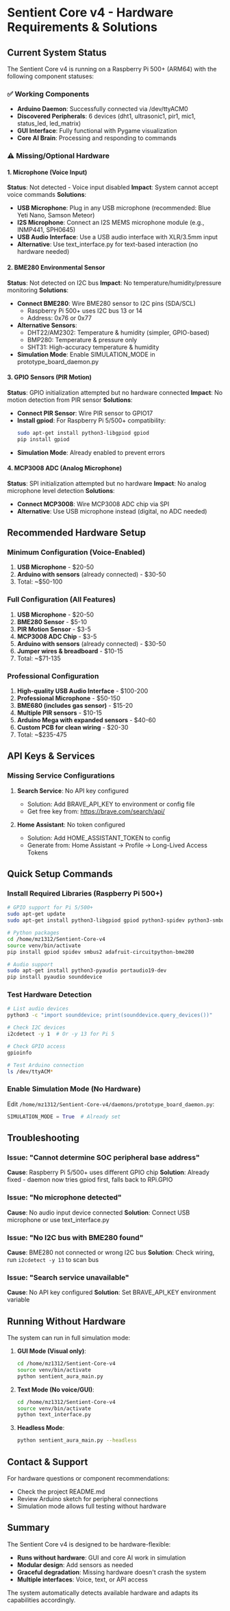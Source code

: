 # Sentient Core v4 - Hardware Requirements & Solutions

## Current System Status

The Sentient Core v4 is running on a Raspberry Pi 500+ (ARM64) with the following component statuses:

### ✅ Working Components
- **Arduino Daemon**: Successfully connected via /dev/ttyACM0
- **Discovered Peripherals**: 6 devices (dht1, ultrasonic1, pir1, mic1, status_led, led_matrix)
- **GUI Interface**: Fully functional with Pygame visualization
- **Core AI Brain**: Processing and responding to commands

### ⚠️ Missing/Optional Hardware

#### 1. **Microphone (Voice Input)**
**Status**: Not detected - Voice input disabled
**Impact**: System cannot accept voice commands
**Solutions**:
- **USB Microphone**: Plug in any USB microphone (recommended: Blue Yeti Nano, Samson Meteor)
- **I2S Microphone**: Connect an I2S MEMS microphone module (e.g., INMP441, SPH0645)
- **USB Audio Interface**: Use a USB audio interface with XLR/3.5mm input
- **Alternative**: Use text_interface.py for text-based interaction (no hardware needed)

#### 2. **BME280 Environmental Sensor**
**Status**: Not detected on I2C bus
**Impact**: No temperature/humidity/pressure monitoring
**Solutions**:
- **Connect BME280**: Wire BME280 sensor to I2C pins (SDA/SCL)
  - Raspberry Pi 500+ uses I2C bus 13 or 14
  - Address: 0x76 or 0x77
- **Alternative Sensors**:
  - DHT22/AM2302: Temperature & humidity (simpler, GPIO-based)
  - BMP280: Temperature & pressure only
  - SHT31: High-accuracy temperature & humidity
- **Simulation Mode**: Enable SIMULATION_MODE in prototype_board_daemon.py

#### 3. **GPIO Sensors (PIR Motion)**
**Status**: GPIO initialization attempted but no hardware connected
**Impact**: No motion detection from PIR sensor
**Solutions**:
- **Connect PIR Sensor**: Wire PIR sensor to GPIO17
- **Install gpiod**: For Raspberry Pi 5/500+ compatibility:
  ```bash
  sudo apt-get install python3-libgpiod gpiod
  pip install gpiod
  ```
- **Simulation Mode**: Already enabled to prevent errors

#### 4. **MCP3008 ADC (Analog Microphone)**
**Status**: SPI initialization attempted but no hardware
**Impact**: No analog microphone level detection
**Solutions**:
- **Connect MCP3008**: Wire MCP3008 ADC chip via SPI
- **Alternative**: Use USB microphone instead (digital, no ADC needed)

## Recommended Hardware Setup

### Minimum Configuration (Voice-Enabled)
1. **USB Microphone** - $20-50
2. **Arduino with sensors** (already connected) - $30-50
3. Total: ~$50-100

### Full Configuration (All Features)
1. **USB Microphone** - $20-50
2. **BME280 Sensor** - $5-10
3. **PIR Motion Sensor** - $3-5
4. **MCP3008 ADC Chip** - $3-5
5. **Arduino with sensors** (already connected) - $30-50
6. **Jumper wires & breadboard** - $10-15
7. Total: ~$71-135

### Professional Configuration
1. **High-quality USB Audio Interface** - $100-200
2. **Professional Microphone** - $50-150
3. **BME680 (includes gas sensor)** - $15-20
4. **Multiple PIR sensors** - $10-15
5. **Arduino Mega with expanded sensors** - $40-60
6. **Custom PCB for clean wiring** - $20-30
7. Total: ~$235-475

## API Keys & Services

### Missing Service Configurations
1. **Search Service**: No API key configured
   - Solution: Add BRAVE_API_KEY to environment or config file
   - Get free key from: https://brave.com/search/api/

2. **Home Assistant**: No token configured
   - Solution: Add HOME_ASSISTANT_TOKEN to config
   - Generate from: Home Assistant → Profile → Long-Lived Access Tokens

## Quick Setup Commands

### Install Required Libraries (Raspberry Pi 500+)
```bash
# GPIO support for Pi 5/500+
sudo apt-get update
sudo apt-get install python3-libgpiod gpiod python3-spidev python3-smbus2

# Python packages
cd /home/mz1312/Sentient-Core-v4
source venv/bin/activate
pip install gpiod spidev smbus2 adafruit-circuitpython-bme280

# Audio support
sudo apt-get install python3-pyaudio portaudio19-dev
pip install pyaudio sounddevice
```

### Test Hardware Detection
```bash
# List audio devices
python3 -c "import sounddevice; print(sounddevice.query_devices())"

# Check I2C devices
i2cdetect -y 1  # Or -y 13 for Pi 5

# Check GPIO access
gpioinfo

# Test Arduino connection
ls /dev/ttyACM*
```

### Enable Simulation Mode (No Hardware)
Edit `/home/mz1312/Sentient-Core-v4/daemons/prototype_board_daemon.py`:
```python
SIMULATION_MODE = True  # Already set
```

## Troubleshooting

### Issue: "Cannot determine SOC peripheral base address"
**Cause**: Raspberry Pi 5/500+ uses different GPIO chip
**Solution**: Already fixed - daemon now tries gpiod first, falls back to RPi.GPIO

### Issue: "No microphone detected"
**Cause**: No audio input device connected
**Solution**: Connect USB microphone or use text_interface.py

### Issue: "No I2C bus with BME280 found"
**Cause**: BME280 not connected or wrong I2C bus
**Solution**: Check wiring, run `i2cdetect -y 13` to scan bus

### Issue: "Search service unavailable"
**Cause**: No API key configured
**Solution**: Set BRAVE_API_KEY environment variable

## Running Without Hardware

The system can run in full simulation mode:

1. **GUI Mode (Visual only)**:
   ```bash
   cd /home/mz1312/Sentient-Core-v4
   source venv/bin/activate
   python sentient_aura_main.py
   ```

2. **Text Mode (No voice/GUI)**:
   ```bash
   cd /home/mz1312/Sentient-Core-v4
   source venv/bin/activate
   python text_interface.py
   ```

3. **Headless Mode**:
   ```bash
   python sentient_aura_main.py --headless
   ```

## Contact & Support

For hardware questions or component recommendations:
- Check the project README.md
- Review Arduino sketch for peripheral connections
- Simulation mode allows full testing without hardware

## Summary

The Sentient Core v4 is designed to be hardware-flexible:
- **Runs without hardware**: GUI and core AI work in simulation
- **Modular design**: Add sensors as needed
- **Graceful degradation**: Missing hardware doesn't crash the system
- **Multiple interfaces**: Voice, text, or API access

The system automatically detects available hardware and adapts its capabilities accordingly.